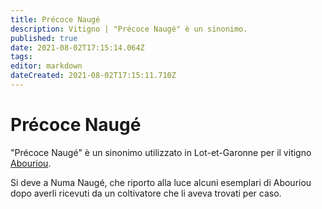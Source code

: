 ```yaml
---
title: Précoce Naugé
description: Vitigno | "Précoce Naugé" è un sinonimo.
published: true
date: 2021-08-02T17:15:14.064Z
tags: 
editor: markdown
dateCreated: 2021-08-02T17:15:11.710Z
---
```


# Précoce Naugé
"Précoce Naugé" è un sinonimo utilizzato in Lot-et-Garonne per il vitigno [Abouriou](/vitigni/Francia/abouriou).

Si deve a Numa Naugé, che riporto alla luce alcuni esemplari di Abouriou dopo averli ricevuti da un coltivatore che li aveva trovati per caso.